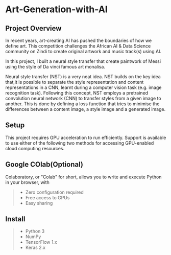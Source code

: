 # Art-Generation-with-AI

## Project Overview

In recent years, art-creating AI has pushed the boundaries of how we define art. This competition challenges the African AI & Data Science community on Zindi to create original artwork and music track(s) using AI.

In this project, I built a neural style transfer that create paintwork of Messi using the style of Da vinci famous art monalisa.

Neural style transfer (NST) is a very neat idea. NST builds on the key idea that,it is possible to separate the style representation and content representations in a CNN, learnt during a computer vision task (e.g. image recognition task). Following this concept, NST employs a pretrained convolution neural network (CNN) to transfer styles from a given image to another. This is done by defining a loss function that tries to minimise the differences between a content image, a style image and a generated image.

## Setup

This project requires GPU acceleration to run efficiently. Support is available to use either of the following two methods for accessing GPU-enabled cloud computing resources.

## Google COlab(Optional)

Colaboratory, or "Colab" for short, allows you to write and execute Python in your browser, with

> - Zero configuration required
> - Free access to GPUs
> - Easy sharing

## Install

> - Python 3
> - NumPy
> - TensorFlow 1.x
> - Keras 2.x
